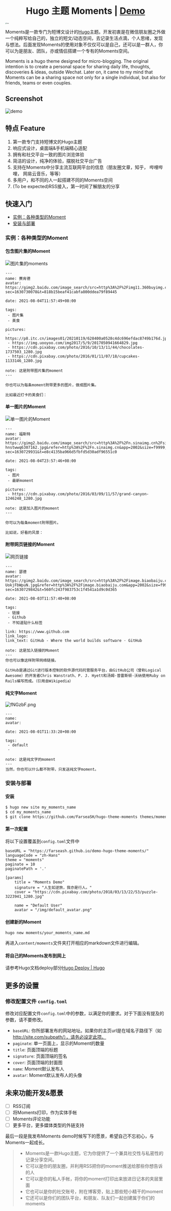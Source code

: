 <h1 align=center>Hugo 主题 Moments | <a href="https://farseash.github.io/demo-hugo-theme-moments/moments">Demo</a></h1>

<img src="https://s1.ax1x.com/2023/07/22/pCqEWOx.png" alt="logo" style="zoom: 25%;" />

Moments是一款专门为短博文设计的[Hugo](https://gohugo.io/)主题。开发初衷是在微信朋友圈之外做一个纯粹写给自己的，独立的短文/动态空间，去记录生活点滴，个人思绪，发现与想法。后面发现Moments的使用对象不仅仅可以是自己，还可以是一群人，你可以为是朋友、团队，亦或情侣搭建一个专有的Moments空间。

Moments is a hugo theme designed for micro-blogging. The original intention is to create a personal space for sharing daily life, thoughts, discoveries & ideas, outside Wechat. Later on, it came to my mind that Moments can be a sharing space not only for a single individual, but also for friends, teams or even couples.

## Screenshot

![demo](https://z3.ax1x.com/2021/10/24/5RzwjK.png)

## 特点 Feature

1. 第一款专门支持短博文的Hugo主题
2. 响应式设计，桌面端&手机端精心适配
3. 拥有和社交平台一致的图片浏览体验
4. 简洁的设计，纯净的体验，摆脱社交平台广告
5. 支持在Moments中分享主流互联网平台的信息（朋友圈文章，知乎， 哔哩哔哩， 网易云音乐，等等）
6. 多用户，和不同的人一起搭建不同的Moments空间
7. (To be expected)RSS接入，第一时间了解朋友的分享

## 快速入门

- [实例：各种类型的Moment](#实例：各种类型的Moment)
- [安装与部署](#安装与部署)

### 实例：各种类型的Moment

#### 包含图片集的Moment

![图片集的moments](https://z3.ax1x.com/2021/10/24/5WpVWn.png)

```
---
name: 赛肯德
avatar: https://gimg2.baidu.com/image_search/src=http%3A%2F%2Fimg11.360buyimg.com%2Fn1%2Fjfs%2Ft22180%2F273%2F1048905858%2F16927%2Fc863f2d8%2F5b1ee306Nc3fa41e8.jpg&refer=http%3A%2F%2Fimg11.360buyimg.com&app=2002&size=f9999,10000&q=a80&n=0&g=0n&fmt=jpeg?sec=1630730078&t=818b15beaf41cabfa800ddea79f89445

date: 2021-08-04T11:57:49+08:00

tags:
 - 图片集
 - 美食

pictures:
 - https://p8.itc.cn/images01/20210119/628400a0528c4dc696efdac8749b176d.jpeg
 - https://img.uooyoo.com/img2017/5/9/2017050941664829.jpg
 - https://cdn.pixabay.com/photo/2016/10/13/11/44/chocolates-1737503_1280.jpg
 - https://cdn.pixabay.com/photo/2016/01/11/07/18/cupcakes-1133146_1280.jpg

note: 这是附带图片集的moment
---

你也可以为每条moment附带更多的图片，做成图片集。

比如最近打卡的美食们：
```

#### 单一图片的Moment

![单一图片的Moment](https://z3.ax1x.com/2021/10/24/5WptQx.png)

```
---
name: 福斯特
avatar: https://gimg2.baidu.com/image_search/src=http%3A%2F%2Fn.sinaimg.cn%2Fsinacn17%2F0%2Fw400h400%2F20181111%2F89f9-hnstwwq6307162.jpg&refer=http%3A%2F%2Fn.sinaimg.cn&app=2002&size=f9999,10000&q=a80&n=0&g=0n&fmt=jpeg?sec=1630729931&t=e8c4135ba966d5fbfd5d30adf96551c0

date: 2021-08-04T23:57:46+08:00

tags:
 - 图片
 - 最新moment

pictures: 
 - https://cdn.pixabay.com/photo/2016/03/09/11/57/grand-canyon-1246248_1280.jpg

note: 这是加入图片的moment
---

你可以为每条moment附带图片。

比如说，好看的风景：
```



#### 附带网页链接的Moment

![网页链接](https://z3.ax1x.com/2021/10/24/5W3vfs.png)

```
---
name: 瑟德
avatar: https://gimg2.baidu.com/image_search/src=http%3A%2F%2Fimage.biaobaiju.com%2Fuploads%2F20190822%2F14%2F1566456820-UokjFbWpuN.jpg&refer=http%3A%2F%2Fimage.biaobaiju.com&app=2002&size=f9999,10000&q=a80&n=0&g=0n&fmt=jpeg?sec=1630729842&t=560fc243f983753c1f4541a1d9c0d365

date: 2021-08-03T11:57:40+08:00

tags:
 - 链接
 - Github
 - 不知道贴什么标签

link: https://www.github.com
link_logo:
link_text: GitHub - Where the world builds software · GitHub

note: 这是加入链接的Moment
---
你也可以像这样附带网络链接。

GitHub是通过Git进行版本控制的软件源代码托管服务平台，由GitHub公司（曾称Logical Awesome）的开发者Chris Wanstrath、P. J. Hyett和汤姆·普雷斯顿·沃纳使用Ruby on Rails编写而成。（引用自Wikipedia）
```

#### 纯文字Moment

![fNGzbF.png](https://z3.ax1x.com/2021/08/11/fNGzbF.png)

```
---
name:
avatar:

date: 2021-08-01T11:33:28+08:00

tags:
 - default
 -

note: 这是纯文字的moment
---
当然，你也可以什么都不附带，只发送纯文字moment。
```

### 安装与部署

#### 安装

<!-- todo 要求 -->

```bash
$ hugo new site my_moments_name
$ cd my_moments_name
$ git clone https://github.com/FarseaSH/hugo-theme-moments themes/moments
```

#### 第一次配置

将以下设置覆盖到`config.toml`文件中

```
baseURL = "https://farseash.github.io/demo-hugo-theme-moments/"
languageCode = "zh-Hans"
theme = "moments"
paginate = 10
paginatePath = '.'

[params]
    title = "Moments Demo"
    signature = "人生如逆旅，我亦是行人。"
    cover = "https://cdn.pixabay.com/photo/2018/03/13/22/53/puzzle-3223941_1280.jpg"

    name = "Default User"
    avatar = "/img/default_avatar.png"
```

#### 创建新的Moment

```
hugo new moments/your_moments_name.md
```

再进入`content/moments`文件夹打开相应的markdown文件进行编辑。


#### 将自己的Moments发布到网上

请参考Hugo文档deploy部分[Hugo Deploy | Hugo](https://gohugo.io/hosting-and-deployment/hugo-deploy/)

## 更多的设置

### 修改配置文件 `config.toml`

修改对应配置文件`config.toml`中的参数，以满足你的要求。对于下面没有提及的参数，请不要修改。

- `baseURL`: 你所部署发布的网站地址。如果你的主页url是在域名子路径下（如 http://site.com/subpath/），请务必设定此项。
- `paginate`: 单一页面上，显示的Moment的数量
- `title`: 页面顶端的标题
- `signature`: 页面顶端的签名
- `cover`: 页面顶端的封面图
- `name`: Moment默认发布人
- `avatar`: Moment默认发布人的头像

## 未来功能开发&愿景

- [ ] RSS订阅
- [ ] 将Moments打印，作为实体手帐
- [ ] Moments评论功能
- [ ] 更多平台，更多媒体类型的外链支持

最后一段是我发布Moments demo时候写下的愿景，希望自己不忘初心，与Moments一起成长。


> - Moments是一款Hugo主题，它为你提供了一个兼具社交性与私密性的记录分享空间。
> - 它可以是你的朋友圈，并利用RSS把你的moment推送给那些你想告诉的人
> - 它可以是你的私人手帐，将你的moment打印出来放进日记本的夹层里面
> - 它也可以是你的社交账号，附在博客旁，贴上那些短小精干的moment
> - 它还可以是你们的团队平台，和朋友、队友们一起创建属于你们的moments